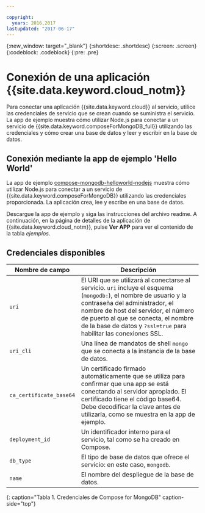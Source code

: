 ```yaml
---

copyright:
  years: 2016,2017
lastupdated: "2017-06-17"
---
```


{:new_window: target="_blank"}
{:shortdesc: .shortdesc}
{:screen: .screen}
{:codeblock: .codeblock}
{:pre: .pre}

# Conexión de una aplicación {{site.data.keyword.cloud_notm}}

Para conectar una aplicación {{site.data.keyword.cloud}} al servicio, utilice las credenciales de servicio que se crean cuando se suministra el servicio. La app de ejemplo muestra cómo utilizar Node.js para conectar a un servicio de {{site.data.keyword.composeForMongoDB_full}} utilizando las credenciales y cómo crear una base de datos y leer y escribir en la base de datos.

## Conexión mediante la app de ejemplo 'Hello World'

La app de ejemplo [compose-mongodb-helloworld-nodejs](https://github.com/IBM-Bluemix/compose-mongodb-helloworld-nodejs) muestra cómo utilizar Node.js para conectar a un servicio de {{site.data.keyword.composeForMongoDB}} utilizando las credenciales proporcionada. La aplicación crea, lee y escribe en una base de datos.

Descargue la app de ejemplo y siga las instrucciones del archivo readme. A continuación, en la página de detalles de la aplicación de {{site.data.keyword.cloud_notm}}, pulse **Ver APP** para ver el contenido de la tabla *ejemplos*.

## Credenciales disponibles

Nombre de campo|Descripción
----------|-----------
`uri`|El URI que se utilizará al conectarse al servicio. `uri` incluye el esquema (`mongodb:`), el nombre de usuario y la contraseña del administrador, el nombre de host del servidor, el número de puerto al que se conecta, el nombre de la base de datos y `?ssl=true` para habilitar las conexiones SSL.
`uri_cli`|Una línea de mandatos de shell `mongo` que se conecta a la instancia de la base de datos.
`ca_certificate_base64`|Un certificado firmado automáticamente que se utiliza para confirmar que una app se está conectando al servidor apropiado. El certificado tiene el código base64. Debe decodificar la clave antes de utilizarla, como se muestra en la app de ejemplo.
`deployment_id`|Un identificador interno para el servicio, tal como se ha creado en Compose.
`db_type`|El tipo de base de datos que ofrece el servicio: en este caso, `mongodb`.
`name`|El nombre del despliegue de la base de datos.
{: caption="Tabla 1. Credenciales de Compose for MongoDB" caption-side="top"}
